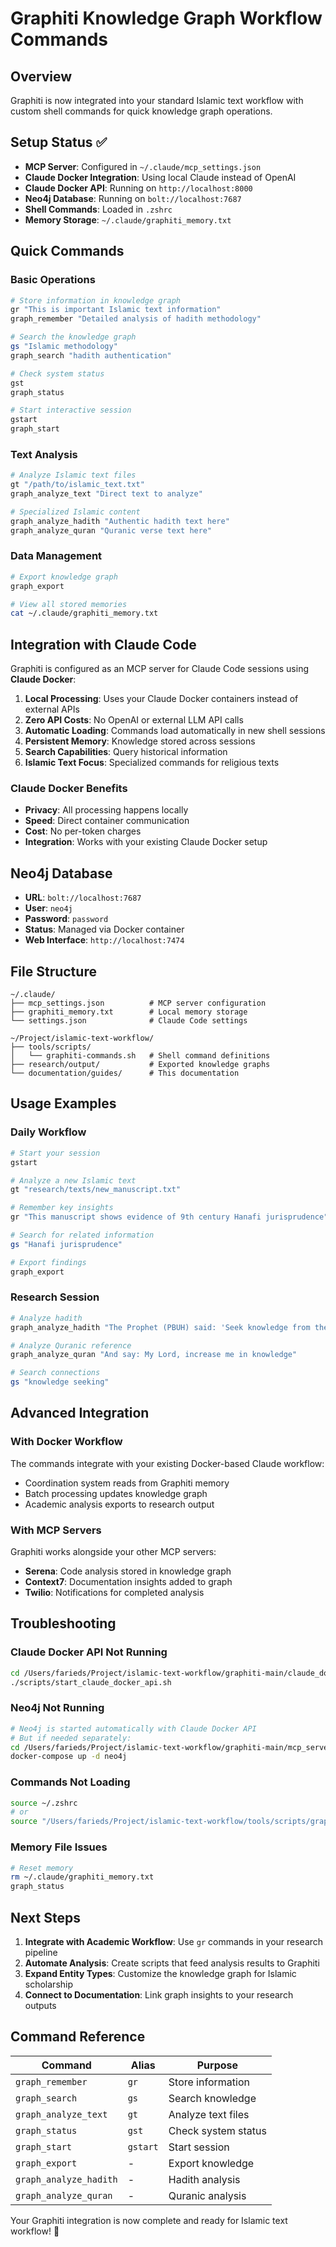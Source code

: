 # Graphiti Knowledge Graph Workflow Commands

## Overview

Graphiti is now integrated into your standard Islamic text workflow with custom shell commands for quick knowledge graph operations.

## Setup Status ✅

- **MCP Server**: Configured in `~/.claude/mcp_settings.json` 
- **Claude Docker Integration**: Using local Claude instead of OpenAI
- **Claude Docker API**: Running on `http://localhost:8000`
- **Neo4j Database**: Running on `bolt://localhost:7687`
- **Shell Commands**: Loaded in `.zshrc`
- **Memory Storage**: `~/.claude/graphiti_memory.txt`

## Quick Commands

### Basic Operations

```bash
# Store information in knowledge graph
gr "This is important Islamic text information"
graph_remember "Detailed analysis of hadith methodology"

# Search the knowledge graph
gs "Islamic methodology"
graph_search "hadith authentication"

# Check system status
gst
graph_status

# Start interactive session
gstart
graph_start
```

### Text Analysis

```bash
# Analyze Islamic text files
gt "/path/to/islamic_text.txt"
graph_analyze_text "Direct text to analyze"

# Specialized Islamic content
graph_analyze_hadith "Authentic hadith text here"
graph_analyze_quran "Quranic verse text here"
```

### Data Management

```bash
# Export knowledge graph
graph_export

# View all stored memories
cat ~/.claude/graphiti_memory.txt
```

## Integration with Claude Code

Graphiti is configured as an MCP server for Claude Code sessions using **Claude Docker**:

1. **Local Processing**: Uses your Claude Docker containers instead of external APIs
2. **Zero API Costs**: No OpenAI or external LLM API calls
3. **Automatic Loading**: Commands load automatically in new shell sessions
4. **Persistent Memory**: Knowledge stored across sessions
5. **Search Capabilities**: Query historical information
6. **Islamic Text Focus**: Specialized commands for religious texts

### Claude Docker Benefits

- **Privacy**: All processing happens locally
- **Speed**: Direct container communication
- **Cost**: No per-token charges
- **Integration**: Works with your existing Claude Docker setup

## Neo4j Database

- **URL**: `bolt://localhost:7687`
- **User**: `neo4j`
- **Password**: `password`
- **Status**: Managed via Docker container
- **Web Interface**: `http://localhost:7474`

## File Structure

```
~/.claude/
├── mcp_settings.json          # MCP server configuration
├── graphiti_memory.txt        # Local memory storage
└── settings.json              # Claude Code settings

~/Project/islamic-text-workflow/
├── tools/scripts/
│   └── graphiti-commands.sh   # Shell command definitions
├── research/output/           # Exported knowledge graphs
└── documentation/guides/      # This documentation
```

## Usage Examples

### Daily Workflow

```bash
# Start your session
gstart

# Analyze a new Islamic text
gt "research/texts/new_manuscript.txt"

# Remember key insights
gr "This manuscript shows evidence of 9th century Hanafi jurisprudence"

# Search for related information
gs "Hanafi jurisprudence"

# Export findings
graph_export
```

### Research Session

```bash
# Analyze hadith
graph_analyze_hadith "The Prophet (PBUH) said: 'Seek knowledge from the cradle to the grave'"

# Analyze Quranic reference
graph_analyze_quran "And say: My Lord, increase me in knowledge"

# Search connections
gs "knowledge seeking"
```

## Advanced Integration

### With Docker Workflow

The commands integrate with your existing Docker-based Claude workflow:

- Coordination system reads from Graphiti memory
- Batch processing updates knowledge graph
- Academic analysis exports to research output

### With MCP Servers

Graphiti works alongside your other MCP servers:

- **Serena**: Code analysis stored in knowledge graph
- **Context7**: Documentation insights added to graph
- **Twilio**: Notifications for completed analysis

## Troubleshooting

### Claude Docker API Not Running

```bash
cd /Users/farieds/Project/islamic-text-workflow/graphiti-main/claude_docker
./scripts/start_claude_docker_api.sh
```

### Neo4j Not Running

```bash
# Neo4j is started automatically with Claude Docker API
# But if needed separately:
cd /Users/farieds/Project/islamic-text-workflow/graphiti-main/mcp_server  
docker-compose up -d neo4j
```

### Commands Not Loading

```bash
source ~/.zshrc
# or
source "/Users/farieds/Project/islamic-text-workflow/tools/scripts/graphiti-commands.sh"
```

### Memory File Issues

```bash
# Reset memory
rm ~/.claude/graphiti_memory.txt
graph_status
```

## Next Steps

1. **Integrate with Academic Workflow**: Use `gr` commands in your research pipeline
2. **Automate Analysis**: Create scripts that feed analysis results to Graphiti
3. **Expand Entity Types**: Customize the knowledge graph for Islamic scholarship
4. **Connect to Documentation**: Link graph insights to your research outputs

## Command Reference

| Command | Alias | Purpose |
|---------|-------|---------|
| `graph_remember` | `gr` | Store information |
| `graph_search` | `gs` | Search knowledge |
| `graph_analyze_text` | `gt` | Analyze text files |
| `graph_status` | `gst` | Check system status |
| `graph_start` | `gstart` | Start session |
| `graph_export` | - | Export knowledge |
| `graph_analyze_hadith` | - | Hadith analysis |
| `graph_analyze_quran` | - | Quranic analysis |

Your Graphiti integration is now complete and ready for Islamic text workflow! 🚀